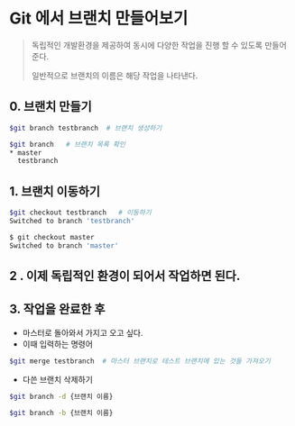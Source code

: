 # Git 에서 브랜치 만들어보기

> 독립적인 개발환경을 제공하여 동시에 다양한 작업을 진행 할 수 있도록 만들어준다.
>
> 일반적으로 브랜치의 이름은 해당 작업을 나타낸다. 

## 0. 브랜치 만들기

```bash
$git branch testbranch  # 브랜치 생성하기

$git branch   # 브랜치 목록 확인
* master
  testbranch

```

## 1. 브랜치 이동하기

```bash
$git checkout testbranch   # 이동하기 
Switched to branch 'testbranch'

$ git checkout master
Switched to branch 'master'


```

## 2 . 이제 독립적인 환경이 되어서 작업하면 된다.

## 3. 작업을 완료한 후

* 마스터로 돌아와서 가지고 오고 싶다. 
* 이때 입력하는 명령어

```bash
$git merge testbranch  # 마스터 브랜치로 테스트 브랜치에 있는 것들 가져오기
```

* 다쓴 브랜치 삭제하기

```bash
$git branch -d {브랜치 이름}

$git branch -b {브랜치 이름}
```







